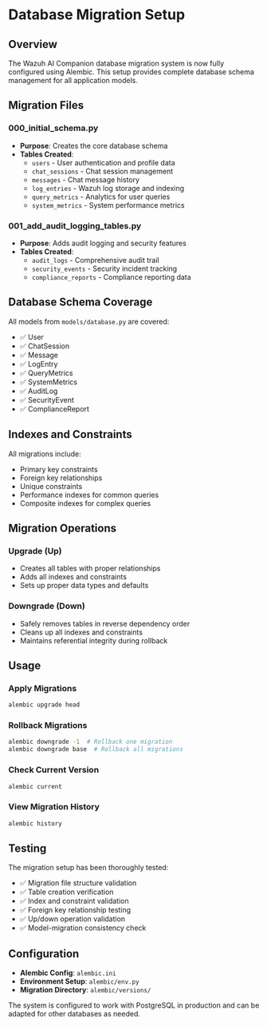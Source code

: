 # Database Migration Setup

## Overview

The Wazuh AI Companion database migration system is now fully configured using Alembic. This setup provides complete database schema management for all application models.

## Migration Files

### 000_initial_schema.py
- **Purpose**: Creates the core database schema
- **Tables Created**:
  - `users` - User authentication and profile data
  - `chat_sessions` - Chat session management
  - `messages` - Chat message history
  - `log_entries` - Wazuh log storage and indexing
  - `query_metrics` - Analytics for user queries
  - `system_metrics` - System performance metrics

### 001_add_audit_logging_tables.py
- **Purpose**: Adds audit logging and security features
- **Tables Created**:
  - `audit_logs` - Comprehensive audit trail
  - `security_events` - Security incident tracking
  - `compliance_reports` - Compliance reporting data

## Database Schema Coverage

All models from `models/database.py` are covered:
- ✅ User
- ✅ ChatSession
- ✅ Message
- ✅ LogEntry
- ✅ QueryMetrics
- ✅ SystemMetrics
- ✅ AuditLog
- ✅ SecurityEvent
- ✅ ComplianceReport

## Indexes and Constraints

All migrations include:
- Primary key constraints
- Foreign key relationships
- Unique constraints
- Performance indexes for common queries
- Composite indexes for complex queries

## Migration Operations

### Upgrade (Up)
- Creates all tables with proper relationships
- Adds all indexes and constraints
- Sets up proper data types and defaults

### Downgrade (Down)
- Safely removes tables in reverse dependency order
- Cleans up all indexes and constraints
- Maintains referential integrity during rollback

## Usage

### Apply Migrations
```bash
alembic upgrade head
```

### Rollback Migrations
```bash
alembic downgrade -1  # Rollback one migration
alembic downgrade base  # Rollback all migrations
```

### Check Current Version
```bash
alembic current
```

### View Migration History
```bash
alembic history
```

## Testing

The migration setup has been thoroughly tested:
- ✅ Migration file structure validation
- ✅ Table creation verification
- ✅ Index and constraint validation
- ✅ Foreign key relationship testing
- ✅ Up/down operation validation
- ✅ Model-migration consistency check

## Configuration

- **Alembic Config**: `alembic.ini`
- **Environment Setup**: `alembic/env.py`
- **Migration Directory**: `alembic/versions/`

The system is configured to work with PostgreSQL in production and can be adapted for other databases as needed.